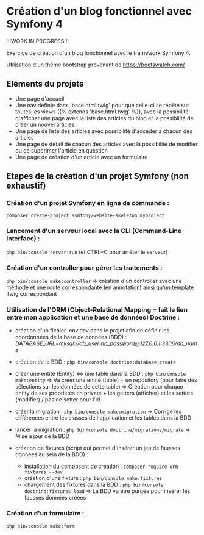 # Création d'un blog fonctionnel avec Symfony 4

!!!WORK IN PROGRESS!!!

Exercice de création d'un blog fonctionnel avec le framework Symfony 4.

Utilisation d'un thème bootstrap provenant de https://bootswatch.com/

## Eléments du projets

- Une page d'accueil
- Une nav définie dans 'base.html.twig' pour que celle-ci se répète sur toutes les views ({% extends 'base.html.twig' %}), avec la possibilité d'afficher une page avec la liste des articles du blog et la possibilité de créer un nouvel articles
- Une page de liste des articles avec possibilité d'accéder à chacun des articles
- Une page de détail de chacun des articles avec la possibilité de modifier ou de supprimer l'article en question
- Une page de création d'un article avec un formulaire

## Etapes de la création d'un projet Symfony (non exhaustif)

### Création d'un projet Symfony en ligne de commande :
`composer create-project symfony/website-skeleton myproject`

### Lancement d'un serveur local avec la CLI (Command-Line Interface) :
`php bin/console server:run`
(et CTRL+C pour arrêter le serveur)

### Création d'un controller pour gérer les traitements :
`php bin/console make:controller`
=> création d'un controller avec une méthode et une route correspondante (en annotation) ainsi qu'un template Twig correspondant

### Utilisation de l'ORM (Object-Relational Mapping = fait le lien entre mon application et une base de données) Doctrine :

- création d'un fichier .env.dev dans le projet afin de définir les coordonnées de la base de données (BDD) :
*DATABASE_URL=mysql://db_user:db_password@127.0.0.1:3306/db_name*

- création de la BDD :
`php bin/console doctrine:database:create`

- créer une entité (Entity) <=> une table dans la BDD :
`php bin/console make:entity`
=> Va créer une entité (table) + un repository (pour faire des sélections sur les données de cette table)
=> Création pour chaque entity de ses propriétés en private + les getters (afficher) et les setters (modifier) / pas de setter pour l'id

- créer la migration :
`php bin/console make:migration`
=> Corrige les différences entre les classes de l'application et les tables dans la BDD

- lancer la migration :
`php bin/console doctrine/migrations/migrate`
=> Mise à jour de la BDD

- création de fixtures (script qui permet d'insérer un jeu de fausses données au sein de la BDD) :

    - installation du composant de création :
 `composer require orm-fixtures --dev`
    - création d'une fixture :
 `php bin/console make:fixtures`
    - chargement des fixtures dans la BDD :
 `php bin/console doctrine:fixtures:load`
  => La BDD va être purgée pour insérer les fausses données créées

### Création d'un formulaire :
`php bin/console make:form`